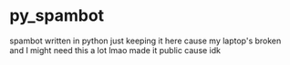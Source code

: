# py_spambot
spambot written in python
just keeping it here cause my laptop's broken and I might need this a lot lmao
made it public cause idk
